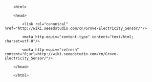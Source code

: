 <!DOCTYPE html>
        <html>
        <head>
            <link rel="canonical" href="http://wiki.seeedstudio.com/cn/Grove-Electricity_Sensor/"/>
            <meta http-equiv="content-type" content="text/html; charset=utf-8"/>
            <meta http-equiv="refresh" content="0;url=http://wiki.seeedstudio.com/cn/Grove-Electricity_Sensor/"/>
        </head>
        </html>